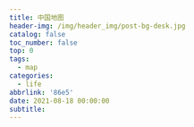 ```yaml
---
title: 中国地图
header-img: /img/header_img/post-bg-desk.jpg
catalog: false
toc_number: false
top: 0
tags:
  - map
categories:
  - life
abbrlink: '86e5'
date: 2021-08-18 00:00:00
subtitle:
---
```


<div id="chinaMap" style="width: 100%;height:600px;"></div>
<script type="text/javascript" src="/js/echarts/echarts.min.js"></script>
<script type="text/javascript" src="/js/echarts/china.js"></script>
<script type="text/javascript" src="/js/src/chinamap.js"></script>